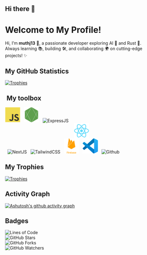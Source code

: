 ## Hi there 👋

# Welcome to My Profile!

Hi, I’m **muthj13** 👋, a passionate developer exploring AI 🤖 and Rust 🦀.  
Always learning 📚, building 🛠️, and collaborating 🌍 on cutting-edge projects! ✨

## My GitHub Statistics

[![Trophies](https://github-profile-trophy.vercel.app/?username=muthj13&theme=onedark&column=3&no-bg=true&no-frame=true&margin-w=5)](https://github.com/ryo-ma/github-profile-trophy)

## &nbsp;My toolbox

<img src="https://raw.githubusercontent.com/devicons/devicon/1119b9f84c0290e0f0b38982099a2bd027a48bf1/icons/javascript/javascript-original.svg" alt="JavaScript" width="50" height="50"/> &nbsp;
<img src="https://raw.githubusercontent.com/devicons/devicon/1119b9f84c0290e0f0b38982099a2bd027a48bf1/icons/nodejs/nodejs-plain.svg" alt="NodeJS" width="50" height="50"/> &nbsp;
<img src="https://github.com/CyrisXD/CyrisXD/raw/master/assets/ExpressJS.png" alt="ExpressJS"/> &nbsp;
<img src="https://raw.githubusercontent.com/devicons/devicon/1119b9f84c0290e0f0b38982099a2bd027a48bf1/icons/react/react-original.svg" alt="ReactJS" width="50" height="50" style="margin:0 auto; display:block;"/> &nbsp;
<img src="https://github.com/CyrisXD/CyrisXD/raw/master/assets/NextJS.png" alt="NextJS"/> &nbsp;
<img src="https://github.com/CyrisXD/CyrisXD/raw/master/assets/TailwindCSS.png" alt="TailwindCSS"/> &nbsp;
<img src="https://raw.githubusercontent.com/devicons/devicon/1119b9f84c0290e0f0b38982099a2bd027a48bf1/icons/firebase/firebase-plain-wordmark.svg" alt="Firebase" width="50" height="50"/> &nbsp;
<img src="https://raw.githubusercontent.com/devicons/devicon/1119b9f84c0290e0f0b38982099a2bd027a48bf1/icons/vscode/vscode-original.svg" alt="VSCode" width="50" height="50"/> &nbsp;
<img src="https://github.com/CyrisXD/CyrisXD/raw/master/assets/Github.png" alt="Github"/> &nbsp;

## My Trophies

[![Trophies](https://github-profile-trophy.vercel.app/?username=muthj13&theme=onedark)](https://github.com/ryo-ma/github-profile-trophy)

## Activity Graph

[![Ashutosh's github activity graph](https://github-readme-activity-graph.vercel.app/graph?username=muthj13&theme=github-compact&days=40&from=2024-05-05&grid=true&radius=16&to=2024-06-06)](https://github.com/ashutosh00710/github-readme-activity-graph)

## Badges

![Lines of Code](https://img.shields.io/badge/Lines%20of%20Code-42.2M-brightgreen?style=for-the-badge&logo=codefactor&logoColor=white&shape=round)  
![GitHub Stars](https://img.shields.io/badge/GitHub%20Stars-231-yellow?style=for-the-badge&logo=github&logoColor=white&shape=round)  
![GitHub Forks](https://img.shields.io/badge/GitHub%20Forks-155-blue?style=for-the-badge&logo=github&logoColor=white&shape=round)  
![GitHub Watchers](https://img.shields.io/badge/GitHub%20Watchers-253-red?style=for-the-badge&logo=github&logoColor=white&shape=round)

